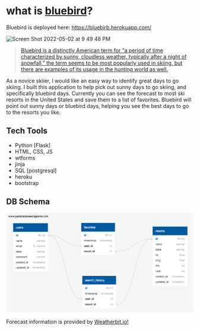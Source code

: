 # what is [bluebird](https://bluebirb.herokuapp.com/)?

Bluebird is deployed here: https://bluebirb.herokuapp.com/

![Screen Shot 2022-05-02 at 9 49 48 PM](https://user-images.githubusercontent.com/13608468/166405781-7e781ee4-bc46-437b-b6b0-b2519912d488.png)

> [Bluebird is a distinctly American term for “a period of time characterized by sunny, cloudless weather, typically after a night of snowfall,” the term seems to be most popularly used in skiing, but there are examples of its usage in the hunting world as well.](https://www.coloradoski.com/blog/skiers-vocabulary-where-ski-terms-come#:~:text=over%2Dsnow%20vehicles.-,Bluebird%20Day,the%20hunting%20world%20as%20well.)

As a novice skiier, I would like an easy way to identify great days to go skiing. I built this application to help pick out sunny days to go skiing, and specifically bluebird days. Currently you can see the forecast to most ski resorts in the United States and save them to a list of favorites. Bluebird will point out sunny days or bluebird days, helping you see the best days to go to the resorts you like.

## Tech Tools
* Python [Flask]
* HTML, CSS, JS
* wtforms
* jinja
* SQL [postgresql]
* heroku
* bootstrap

## DB Schema
![db_schema](https://github.com/kravago/bluebird/blob/main/design_docs/bluebird_db_design.png?raw=true)

Forecast information is provided by [Weatherbit.io!](https://www.weatherbit.io/)